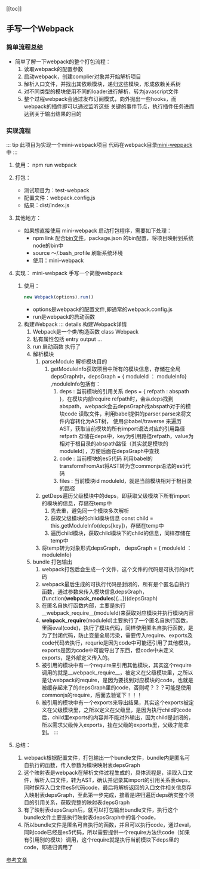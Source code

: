 [[toc]]
## 手写一个Webpack
### 简单流程总结
  * 简单了解一下webpack的整个打包流程：
    1. 读取webpack的配置参数
    2. 启动webpack，创建complier对象并开始解析项目
    3. 解析入口文件，并找出其依赖模块，递归这些模块，形成依赖关系树
    4. 对不同类型的模块使用不同的loader进行解析，转为javascript文件
    5. 整个过程webpack会通过发布订阅模式，向外抛出一些hooks，而webpack的插件即可以通过监听这些
        关键的事件节点，执行插件任务进而达到关于输出结果的目的
        <!-- 参考文章：https://mp.weixin.qq.com/s/2rUjUM6Zfu1I7cjRUDschg -->

### 实现流程
  ::: tip 此项目为实现一个mini-webpack项目
  代码在webpack目录[mini-weppack](./mini-webpack-code.md)中
  :::

  1. 使用：
      npm run webpack 
  2. 打包：
      * 测试项目为：test-webpack
      * 配置文件：webpack.config.js
      * 结果：dist/index.js

  3. 其他地方： 
      * 如果想直接使用 mini-webpack 启动打包程序，需要如下处理：
          * npm link 配合[bin文件](./mini-webpack-bin.md)，package.json 的bin配置，将项目映射到系统node的bin中
          * source ～/.bash_profile 刷新系统环境
          * 使用：mini-webpack 

  4. 实现：
      mini-webpack 手写一个简版webpack
      1. 使用：
          ```ts
          new Webpack(options).run() 
          ```
          * options是webpack的配置文件,即通常的webpack.config.js
          * run是webpack的启动函数
      2. 构建Webpack
          ::: details 构建Webpack详情
          1. Webpack是一个类/构造函数 class Webpack
          2. 私有属性包括 entry output ...
          3. run 启动函数 执行了 
            1. 解析模块
                1. parseModule 解析模块目的
                    1. getModuleInfo获取项目中所有的模块信息，存储在全局depsGraph中，depsGraph = { moduleId ： moduleInfo} ,moduleInfo包括有：
                        1. deps : 当前模块的引用关系 deps = { refpath : abspath }，在模块内部require refpath时，会从deps找到abspath，webpack会去depsGraph找abspath对于的模块code
                          读取文件，利用babel提供的parser.parse来将文件内容转化为AST树，
                          使用@babel/traverse 来遍历AST，获取当前模块的所有import语法对应的引用路径refpath
                          存储在deps中，key为引用路径refpath，value为相对于根目录的abspath路径（其实就是模块的moduleId），方便后面在depsGraph中查找
                        2. code : 当前模块的es5代码
                          利用babel的transformFromAst将AST转为含commonjs语法的es5代码
                        3. files : 当前模块id
                          moduleId，就是当前模块相对于根目录的路径
                2. getDeps遍历父级模块中的deps，即获取父级模块下所有import的模块的信息，存储在temp中
                    1. 先去重，避免同一个模块多次解析
                    2. 获取父级模块的child模块信息 const child = this.getModuleInfo(deps[key])，存储在temp中
                    3. 遍历child模块，获取child模块下的child的信息，同样存储在temp中
                3. 将temp转为对象形式depsGraph， depsGraph = { moduleId ： moduleInfo}
            2. bundle 打包输出	
                1. webpack打包后会生成一个文件，这个文件的代码是可执行的js代码	
                2. webpack最后生成的可执行代码是封闭的，所有是个匿名自执行函数，通过参数来传入模块信息depsGraph，(function(__webpack_modules__){...})(depsGraph)
                3. 在匿名自执行函数内部，主要是执行__webpack_require__(moduleId)来获取对应模块并执行模块内容
                4. __webpack_require__(moduleId)主要执行了一个匿名自执行函数，里面eval(code)，执行了模块代码，同样使用匿名自执行函数，是为了封闭代码，防止变量全局污染，需要传入require、exports及code代码去执行，requrie是因为code中可能还引用了其他模块，exports是因为code中可能导出了东西，但code中未定义exports，是外部定义传入的。
                5. 被引用的模块中有一个require来引用其他模块，其实这个require调用的就是__webpack_require__，被定义在父级模块里，之所以是让webpack的require，是因为要找到对应模块的code，也就是被缓存起来了的depsGraph里的code，否则呢？？？可能是使用commonjs的require，后面去验证下！！！
                6. 被引用的模块中有一个exports来导出结果，其实这个exports被定义在父级模块里，之所以定义在父级里，是因为执行child的code后，child里exports的内容并不能对外输出，因为child是封闭的，所以需求父级传入exports，挂在父级的exports里，父级才能拿到。
          :::

  5. 总结：
      1. webpack根据配置文件，打包输出一个bundle文件，bundle内是匿名可自执行的函数，传入参数为模块映射表depsGraph
      2. 这个映射表是webpack在解析文件过程生成的，具体流程是，读取入口文件，解析入口文件，转为AST，确认并记录其import的引用关系表deps，同时保存入口文件es5代码code，最后将解析返回的入口文件相关信息存入映射表depsGraph，至此第一步完成，接着是递归遍历deps确实整个项目的引用关系，获取完整的映射表depsGraph
      3. 有了映射表depsGraph后，就可以打包输出bundle文件，执行这个bundle文件主要是执行映射表depsGraph中的各个code，
      4. 所以bundle文件是匿名可自执行的函数，并且可以执行code，通过eval，同时code已经是es5代码，所以需要提供一个require方法供code（如果有引用别的模块）调用，这个require就是执行当前模块下deps里的code，即递归调用了

[参考文章](https://mp.weixin.qq.com/s/2rUjUM6Zfu1I7cjRUDschg)

